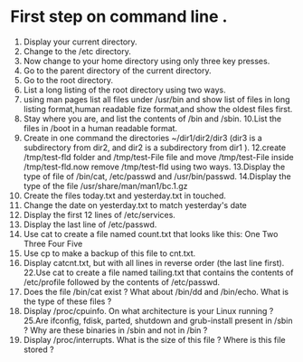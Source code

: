 # First step on command line .
1. Display your current directory.
2. Change to the /etc directory.
3. Now change to your home directory using only three key presses.
4. Go to the parent directory of the current directory.
5. Go to the root directory.
7. List a long listing of the root directory using two ways.
8. using man pages list all files under /usr/bin and show list of files in long listing format,human readable fize format,and show the oldest files first.
9. Stay where you are, and list the contents of /bin and /sbin.
10.List the files in /boot in a human readable format.
11. Create in one command the directories ~/dir1/dir2/dir3 (dir3 is a subdirectory
from dir2, and dir2 is a subdirectory from dir1 ).
12.create /tmp/test-fld folder and /tmp/test-File file and move /tmp/test-File inside /tmp/test-fld.now remove /tmp/test-fld using two ways.
13.Display the type of file of /bin/cat, /etc/passwd and /usr/bin/passwd.
14.Display the type of the file /usr/share/man/man1/bc.1.gz
15. Create the files today.txt and yesterday.txt in touched.
16. Change the date on yesterday.txt to match yesterday's date
17. Display the first 12 lines of /etc/services.
18. Display the last line of /etc/passwd.
19. Use cat to create a file named count.txt that looks like this:
One
Two
Three
Four
Five
20. Use cp to make a backup of this file to cnt.txt.
21. Display catcnt.txt, but with all lines in reverse order (the last line first).
22.Use cat to create a file named tailing.txt that contains the contents of /etc/profile
followed by the contents of /etc/passwd.
23. Does the file /bin/cat exist ? What about /bin/dd and /bin/echo. What is the type
of these files ?
24. Display /proc/cpuinfo. On what architecture is your Linux running ?
25.Are ifconfig, fdisk, parted, shutdown and grub-install present in /sbin ? Why are
these binaries in /sbin and not in /bin ?
26. Display /proc/interrupts. What is the size of this file ? Where is this file stored ?




